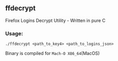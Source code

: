## ffdecrypt
Firefox Logins Decrypt Utility - Written in pure C

### Usage:
`./ffdecrypt <path_to_key4> <path_to_logins_json>`

Binary is compiled for `Mach-O X86_64`(MacOS)
